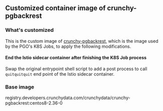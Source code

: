 Customized container image of crunchy-pgbackrest
---

### What's customized

This is the custom image of [crunchy-pgbackrest](https://access.crunchydata.com/documentation/crunchy-postgres-containers/4.7.4/container-specifications/crunchy-pgbackrest/), which is the image used by the PGO's K8S Jobs, to apply the following modifications.

#### End the Istio sidecar container after finishing the K8S Job process

Swap the original entrypoint shell script to add a post process to call `quitquitquit` end point of the Istio sidecar container.

### Base image

registry.developers.crunchydata.com/crunchydata/crunchy-pgbackrest:centos8-2.36-0
